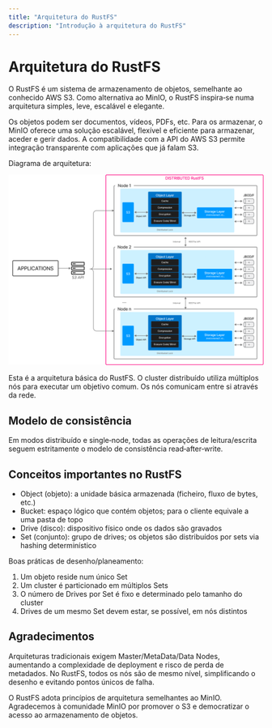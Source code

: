 ```yaml
---
title: "Arquitetura do RustFS"
description: "Introdução à arquitetura do RustFS"
---
```


# Arquitetura do RustFS

O RustFS é um sistema de armazenamento de objetos, semelhante ao conhecido AWS S3. Como alternativa ao MinIO, o RustFS inspira‑se numa arquitetura simples, leve, escalável e elegante.

Os objetos podem ser documentos, vídeos, PDFs, etc. Para os armazenar, o MinIO oferece uma solução escalável, flexível e eficiente para armazenar, aceder e gerir dados. A compatibilidade com a API do AWS S3 permite integração transparente com aplicações que já falam S3.

Diagrama de arquitetura:

![Arquitetura do RustFS](./images/s2-1.png)

Esta é a arquitetura básica do RustFS. O cluster distribuído utiliza múltiplos nós para executar um objetivo comum. Os nós comunicam entre si através da rede.

## Modelo de consistência

Em modos distribuído e single‑node, todas as operações de leitura/escrita seguem estritamente o modelo de consistência read‑after‑write.

## Conceitos importantes no RustFS

- Object (objeto): a unidade básica armazenada (ficheiro, fluxo de bytes, etc.)
- Bucket: espaço lógico que contém objetos; para o cliente equivale a uma pasta de topo
- Drive (disco): dispositivo físico onde os dados são gravados
- Set (conjunto): grupo de drives; os objetos são distribuídos por sets via hashing determinístico

Boas práticas de desenho/planeamento:

1. Um objeto reside num único Set
2. Um cluster é particionado em múltiplos Sets
3. O número de Drives por Set é fixo e determinado pelo tamanho do cluster
4. Drives de um mesmo Set devem estar, se possível, em nós distintos

## Agradecimentos

Arquiteturas tradicionais exigem Master/MetaData/Data Nodes, aumentando a complexidade de deployment e risco de perda de metadados. No RustFS, todos os nós são de mesmo nível, simplificando o desenho e evitando pontos únicos de falha.

O RustFS adota princípios de arquitetura semelhantes ao MinIO. Agradecemos à comunidade MinIO por promover o S3 e democratizar o acesso ao armazenamento de objetos.
